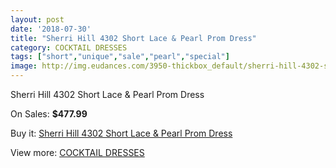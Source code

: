```yaml
---
layout: post
date: '2018-07-30'
title: "Sherri Hill 4302 Short Lace & Pearl Prom Dress"
category: COCKTAIL DRESSES
tags: ["short","unique","sale","pearl","special"]
image: http://img.eudances.com/3950-thickbox_default/sherri-hill-4302-short-lace-pearl-prom-dress.jpg
---
```

Sherri Hill 4302 Short Lace & Pearl Prom Dress

On Sales: **$477.99**
<a href="https://www.eudances.com/en/cocktail-dresses/1322-sherri-hill-4302-short-lace-pearl-prom-dress.html"><amp-img layout="responsive" width="600" height="600" src="//img.eudances.com/3950-thickbox_default/sherri-hill-4302-short-lace-pearl-prom-dress.jpg" alt="Sherri Hill 4302 Short Lace & Pearl Prom Dress 0" /></a>
<a href="https://www.eudances.com/en/cocktail-dresses/1322-sherri-hill-4302-short-lace-pearl-prom-dress.html"><amp-img layout="responsive" width="600" height="600" src="//img.eudances.com/3953-thickbox_default/sherri-hill-4302-short-lace-pearl-prom-dress.jpg" alt="Sherri Hill 4302 Short Lace & Pearl Prom Dress 1" /></a>
<a href="https://www.eudances.com/en/cocktail-dresses/1322-sherri-hill-4302-short-lace-pearl-prom-dress.html"><amp-img layout="responsive" width="600" height="600" src="//img.eudances.com/3952-thickbox_default/sherri-hill-4302-short-lace-pearl-prom-dress.jpg" alt="Sherri Hill 4302 Short Lace & Pearl Prom Dress 2" /></a>
<a href="https://www.eudances.com/en/cocktail-dresses/1322-sherri-hill-4302-short-lace-pearl-prom-dress.html"><amp-img layout="responsive" width="600" height="600" src="//img.eudances.com/3951-thickbox_default/sherri-hill-4302-short-lace-pearl-prom-dress.jpg" alt="Sherri Hill 4302 Short Lace & Pearl Prom Dress 3" /></a>

Buy it: [Sherri Hill 4302 Short Lace & Pearl Prom Dress](https://www.eudances.com/en/cocktail-dresses/1322-sherri-hill-4302-short-lace-pearl-prom-dress.html "Sherri Hill 4302 Short Lace & Pearl Prom Dress")

View more: [COCKTAIL DRESSES](https://www.eudances.com/en/14-cocktail-dresses "COCKTAIL DRESSES")